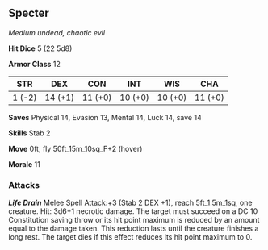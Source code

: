 ## Specter

*Medium undead, chaotic evil*

**Hit Dice** 5 (22 5d8)

**Armor Class** 12

| STR     | DEX     | CON     | INT     | WIS     | CHA     |
|---------|---------|---------|---------|---------|---------|
|  1 (-2) | 14 (+1) | 11 (+0) | 10 (+0) | 10 (+0) | 11 (+0) |

**Saves** Physical 14, Evasion 13, Mental 14, Luck 14, save 14

**Skills** Stab 2

**Move** 0ft, fly 50ft\_15m\_10sq\_F+2 (hover)

**Morale** 11

### Attacks

***Life Drain*** Melee Spell Attack:+3 (Stab 2 DEX +1), reach 5ft\_1.5m\_1sq, one creature. Hit: 3d6+1 necrotic damage. The target must succeed on a DC 10 Constitution saving throw or its hit point maximum is reduced by an amount equal to the damage taken. This reduction lasts until the creature finishes a long rest. The target dies if this effect reduces its hit point maximum to 0.

